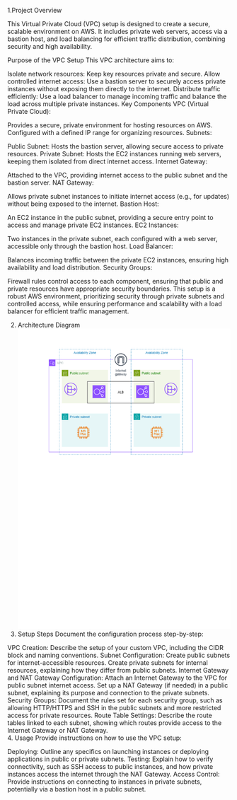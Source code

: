 1.Project Overview

This Virtual Private Cloud (VPC) setup is designed to create a secure, scalable environment on AWS. It includes private web servers, access via a bastion host, and load balancing for efficient traffic distribution, combining security and high availability.

Purpose of the VPC Setup
This VPC architecture aims to:

Isolate network resources: Keep key resources private and secure.
Allow controlled internet access: Use a bastion server to securely access private instances without exposing them directly to the internet.
Distribute traffic efficiently: Use a load balancer to manage incoming traffic and balance the load across multiple private instances.
Key Components
VPC (Virtual Private Cloud):

Provides a secure, private environment for hosting resources on AWS.
Configured with a defined IP range for organizing resources.
Subnets:

Public Subnet: Hosts the bastion server, allowing secure access to private resources.
Private Subnet: Hosts the EC2 instances running web servers, keeping them isolated from direct internet access.
Internet Gateway:

Attached to the VPC, providing internet access to the public subnet and the bastion server.
NAT Gateway:

Allows private subnet instances to initiate internet access (e.g., for updates) without being exposed to the internet.
Bastion Host:

An EC2 instance in the public subnet, providing a secure entry point to access and manage private EC2 instances.
EC2 Instances:

Two instances in the private subnet, each configured with a web server, accessible only through the bastion host.
Load Balancer:

Balances incoming traffic between the private EC2 instances, ensuring high availability and load distribution.
Security Groups:

Firewall rules control access to each component, ensuring that public and private resources have appropriate security boundaries.
This setup is a robust AWS environment, prioritizing security through private subnets and controlled access, while ensuring performance and scalability with a load balancer for efficient traffic management.

2. Architecture Diagram
![alt text](VPC-arch-1.png)
3. Setup Steps
Document the configuration process step-by-step:

VPC Creation: Describe the setup of your custom VPC, including the CIDR block and naming conventions.
Subnet Configuration:
Create public subnets for internet-accessible resources.
Create private subnets for internal resources, explaining how they differ from public subnets.
Internet Gateway and NAT Gateway Configuration:
Attach an Internet Gateway to the VPC for public subnet internet access.
Set up a NAT Gateway (if needed) in a public subnet, explaining its purpose and connection to the private subnets.
Security Groups:
Document the rules set for each security group, such as allowing HTTP/HTTPS and SSH in the public subnets and more restricted access for private resources.
Route Table Settings:
Describe the route tables linked to each subnet, showing which routes provide access to the Internet Gateway or NAT Gateway.    
4. Usage
Provide instructions on how to use the VPC setup:

Deploying: Outline any specifics on launching instances or deploying applications in public or private subnets.
Testing: Explain how to verify connectivity, such as SSH access to public instances, and how private instances access the internet through the NAT Gateway.
Access Control: Provide instructions on connecting to instances in private subnets, potentially via a bastion host in a public subnet.
